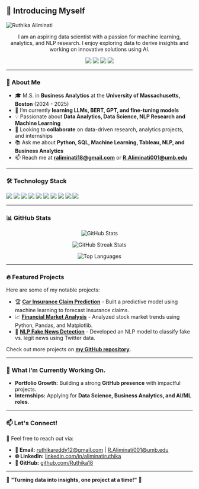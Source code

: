 ## 🌟 Introducing Myself
![Ruthika Aliminati](https://imagekit.io/tools/asset-public-link?detail=%7B%22name%22%3A%22ralimibanner.png%22%2C%22type%22%3A%22image%2Fpng%22%2C%22signedurl_expire%22%3A%222028-02-02T04%3A52%3A28.531Z%22%2C%22signedUrl%22%3A%22https%3A%2F%2Fmedia-hosting.imagekit.io%2F%2F32ae3a7ec7dc404f%2Fralimibanner.png%3FExpires%3D1833079949%26Key-Pair-Id%3DK2ZIVPTIP2VGHC%26Signature%3Do6lUPouFuepbPqRgrqKStJ9U9KXFBkuOleECgKZ0o7IT~S76iWCqp9WJk8PA0hPLBergiAZwbN6PU-zqL0LV9sUmt~SE8UQAt9a8IsTMHu6JQBmbdE9q3BtQxt~Zt3lkNw6T-27y07nmTJ4vWSgpbIsXqD9AGPDWnLKrNP6OcxBWbd5XjYmMP0YAgUQlMxppRroviXtvUE-mkgKIozLmb3CCJgZE2joDpsitAFE-1sbe4mMRULRsbD3-lnCpu~wezF6ExaiyKLTLun-Z33-I3Bir5~hSNjedWDLkO8yr~JLS3P5O2C9Qg52O2J-80HgNb5k0pRboDLusb5lYyKYpTQ__%22%7D)

<p align="center">
    I am an aspiring data scientist with a passion for machine learning, analytics, and NLP research. I enjoy exploring data to derive insights and working on innovative solutions using AI.
</p>

<p align="center">
    <a href="https://github.com/Ruthika18"><img src="https://img.shields.io/badge/GitHub-181717?style=for-the-badge&logo=github&logoColor=white"></a>
    <a href="https://www.linkedin.com/in/aliminatiruthika/"><img src="https://img.shields.io/badge/LinkedIn-0077B5?style=for-the-badge&logo=linkedin&logoColor=white"></a>
    <a href="mailto:ruthikareddy12@gmail.com"><img src="https://img.shields.io/badge/Gmail-D14836?style=for-the-badge&logo=gmail&logoColor=white"></a>
    <a href="https://ruthika-portfolio.com"><img src="https://img.shields.io/badge/Portfolio-000000?style=for-the-badge&logo=vercel&logoColor=white"></a>
</p>

---

### 🚀 About Me

- 🎓 M.S. in **Business Analytics** at the **University of Massachusetts, Boston** (2024 - 2025)
- 🌱 I’m currently **learning LLMs, BERT, GPT, and fine-tuning models**
- 💡 Passionate about **Data Analytics, Data Science, NLP Research and Machine Learning**
- 🤝 Looking to **collaborate** on data-driven research, analytics projects, and internships
- 📚 Ask me about **Python, SQL, Machine Learning, Tableau, NLP, and Business Analytics**
- 📫 Reach me at **raliminati18@gmail.com** or **R.Aliminati001@umb.edu**

---

### 🛠 **Technology Stack**

<p align="left">
    <img src="https://img.shields.io/badge/Python-3776AB?style=for-the-badge&logo=python&logoColor=white">
    <img src="https://img.shields.io/badge/R-276DC3?style=for-the-badge&logo=r&logoColor=white">
    <img src="https://img.shields.io/badge/SQL-CC2927?style=for-the-badge&logo=microsoft-sql-server&logoColor=white">
    <img src="https://img.shields.io/badge/Tableau-E97627?style=for-the-badge&logo=tableau&logoColor=white">
    <img src="https://img.shields.io/badge/Power%20BI-F2C811?style=for-the-badge&logo=power-bi&logoColor=black">
    <img src="https://img.shields.io/badge/TensorFlow-FF6F00?style=for-the-badge&logo=tensorflow&logoColor=white">
    <img src="https://img.shields.io/badge/Scikit--learn-F7931E?style=for-the-badge&logo=scikit-learn&logoColor=black">
    <img src="https://img.shields.io/badge/Spark-E25A1C?style=for-the-badge&logo=apachespark&logoColor=white">
    <img src="https://img.shields.io/badge/Hive-FDEE21?style=for-the-badge&logo=apachehive&logoColor=black">
    <img src="https://img.shields.io/badge/Excel-217346?style=for-the-badge&logo=microsoftexcel&logoColor=white">
</p>

---

### 📊 **GitHub Stats**

<p align="center">
  <img src="https://github-readme-stats.vercel.app/api?username=Ruthika18&show_icons=true&theme=dark" alt="GitHub Stats" />
</p>

<p align="center">
  <img src="https://github-readme-streak-stats.herokuapp.com/?user=Ruthika18&theme=dark" alt="GitHub Streak Stats" />
</p>

<p align="center">
  <img src="https://github-readme-stats.vercel.app/api/top-langs/?username=Ruthika18&layout=compact&theme=dark" alt="Top Languages" />
</p>

---

### 🔥 Featured Projects

Here are some of my notable projects:

- 🏆 **[Car Insurance Claim Prediction](https://github.com/Ruthika18/car-insurance-claim-prediction)** - Built a predictive model using machine learning to forecast insurance claims.
- 📈 **[Financial Market Analysis](https://github.com/Ruthika18/financial-market-analysis)** - Analyzed stock market trends using Python, Pandas, and Matplotlib.
- 💬 **[NLP Fake News Detection](https://github.com/Ruthika18/nlp-fake-news-detection)** - Developed an NLP model to classify fake vs. legit news using Twitter data.

Check out more projects on **[my GitHub repository](https://github.com/Ruthika18?tab=repositories).**

---

### 🎯 **What I’m Currently Working On**.
- **Portfolio Growth:** Building a strong **GitHub presence** with impactful projects.
- **Internships:** Applying for **Data Science, Business Analytics, and AI/ML roles**.

---

### 📫 **Let's Connect!**
💌 Feel free to reach out via:
- **📧 Email:** ruthikareddy12@gmail.com | R.Aliminati001@umb.edu
- **🌐 LinkedIn:** [linkedin.com/in/aliminatiruthika](https://www.linkedin.com/in/aliminatiruthika/)
- **📂 GitHub:** [github.com/Ruthika18](https://github.com/Ruthika18)

---

🚀 **"Turning data into insights, one project at a time!"** 🚀

